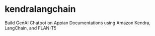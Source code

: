 # kendralangchain
Build GenAI Chatbot on Appian Documentations using Amazon Kendra, LangChain, and FLAN-T5
